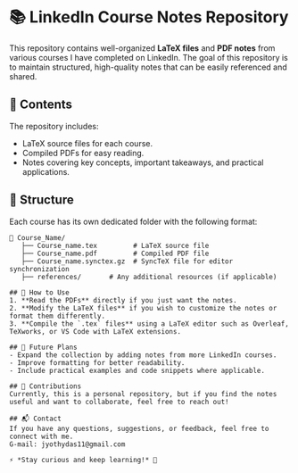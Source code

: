 # 📚 LinkedIn Course Notes Repository

This repository contains well-organized **LaTeX files** and **PDF notes** from various courses I have completed on LinkedIn. The goal of this repository is to maintain structured, high-quality notes that can be easily referenced and shared.

## 📝 Contents
The repository includes:
- LaTeX source files for each course.
- Compiled PDFs for easy reading.
- Notes covering key concepts, important takeaways, and practical applications.

## 📂 Structure
Each course has its own dedicated folder with the following format:

```plaintext
📁 Course_Name/
   ├── Course_name.tex         # LaTeX source file
   ├── Course_name.pdf         # Compiled PDF file
   ├── Course_name.synctex.gz  # SyncTeX file for editor synchronization
   ├── references/       # Any additional resources (if applicable)

## 🔧 How to Use
1. **Read the PDFs** directly if you just want the notes.
2. **Modify the LaTeX files** if you wish to customize the notes or format them differently.
3. **Compile the `.tex` files** using a LaTeX editor such as Overleaf, TeXworks, or VS Code with LaTeX extensions.

## 🚀 Future Plans
- Expand the collection by adding notes from more LinkedIn courses.
- Improve formatting for better readability.
- Include practical examples and code snippets where applicable.

## 🤝 Contributions
Currently, this is a personal repository, but if you find the notes useful and want to collaborate, feel free to reach out!

## 📬 Contact
If you have any questions, suggestions, or feedback, feel free to connect with me.
G-mail: jyothydas11@gmail.com

⚡ *Stay curious and keep learning!* 🚀
